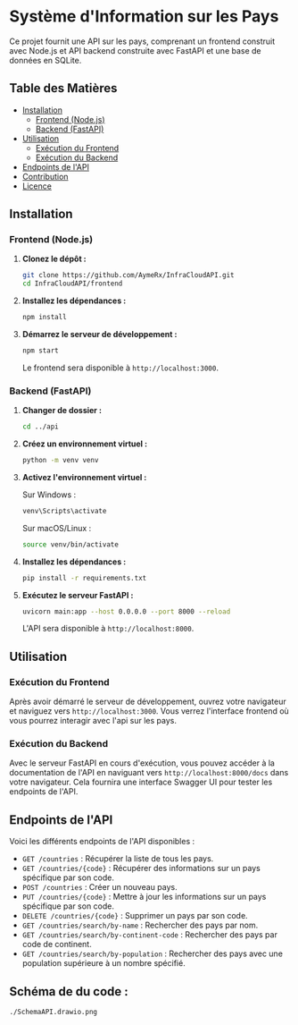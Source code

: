 # Système d'Information sur les Pays

Ce projet fournit une API sur les pays, comprenant un frontend construit avec Node.js et API backend construite avec FastAPI et une base de données en SQLite.

## Table des Matières

- [Installation](#installation)
  - [Frontend (Node.js)](#frontend-nodejs)
  - [Backend (FastAPI)](#backend-fastapi)
- [Utilisation](#utilisation)
  - [Exécution du Frontend](#exécution-du-frontend)
  - [Exécution du Backend](#exécution-du-backend)
- [Endpoints de l'API](#endpoints-de-lapi)
- [Contribution](#contribution)
- [Licence](#licence)

## Installation

### Frontend (Node.js)

1. **Clonez le dépôt :**

   ```bash
   git clone https://github.com/AymeRx/InfraCloudAPI.git
   cd InfraCloudAPI/frontend
   ```

2. **Installez les dépendances :**

   ```bash
   npm install
   ```

3. **Démarrez le serveur de développement :**

   ```bash
   npm start
   ```

   Le frontend sera disponible à `http://localhost:3000`.

### Backend (FastAPI)

1. **Changer de dossier :**

   ```bash
   cd ../api
   ```

2. **Créez un environnement virtuel :**

   ```bash
   python -m venv venv
   ```

3. **Activez l'environnement virtuel :**

   Sur Windows :

   ```bash
   venv\Scripts\activate
   ```

   Sur macOS/Linux :

   ```bash
   source venv/bin/activate
   ```

4. **Installez les dépendances :**

   ```bash
   pip install -r requirements.txt
   ```

5. **Exécutez le serveur FastAPI :**

   ```bash
   uvicorn main:app --host 0.0.0.0 --port 8000 --reload   
   ```

   L'API sera disponible à `http://localhost:8000`.

## Utilisation

### Exécution du Frontend

Après avoir démarré le serveur de développement, ouvrez votre navigateur et naviguez vers `http://localhost:3000`. Vous verrez l'interface frontend où vous pourrez interagir avec l'api sur les pays.

### Exécution du Backend

Avec le serveur FastAPI en cours d'exécution, vous pouvez accéder à la documentation de l'API en naviguant vers `http://localhost:8000/docs` dans votre navigateur. Cela fournira une interface Swagger UI pour tester les endpoints de l'API.

## Endpoints de l'API

Voici les différents endpoints de l'API disponibles :

- `GET /countries` : Récupérer la liste de tous les pays.
- `GET /countries/{code}` : Récupérer des informations sur un pays spécifique par son code.
- `POST /countries` : Créer un nouveau pays.
- `PUT /countries/{code}` : Mettre à jour les informations sur un pays spécifique par son code.
- `DELETE /countries/{code}` : Supprimer un pays par son code.
- `GET /countries/search/by-name` : Rechercher des pays par nom.
- `GET /countries/search/by-continent-code` : Rechercher des pays par code de continent.
- `GET /countries/search/by-population` : Rechercher des pays avec une population supérieure à un nombre spécifié.

## Schéma de du code :

`./SchemaAPI.drawio.png`